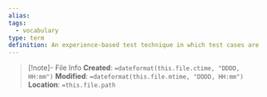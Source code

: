 ```yaml
---
alias: 
tags:
  - vocabulary
type: term
definition: An experience-based test technique in which test cases are designed to exercise the items of a checklist.
---
```

> [!note]- File Info
> **Created**:  `=dateformat(this.file.ctime, "DDDD, HH:mm")`
> **Modified**: `=dateformat(this.file.mtime, "DDDD, HH:mm")` 
> **Location**: `=this.file.path`